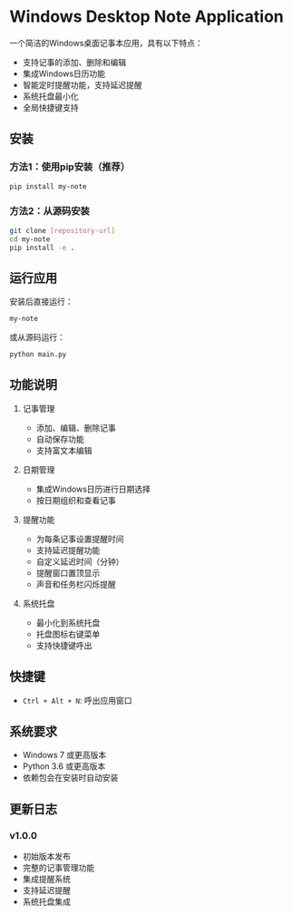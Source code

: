 # Windows Desktop Note Application

一个简洁的Windows桌面记事本应用，具有以下特点：

- 支持记事的添加、删除和编辑
- 集成Windows日历功能
- 智能定时提醒功能，支持延迟提醒
- 系统托盘最小化
- 全局快捷键支持

## 安装

### 方法1：使用pip安装（推荐）

```bash
pip install my-note
```

### 方法2：从源码安装

```bash
git clone [repository-url]
cd my-note
pip install -e .
```

## 运行应用

安装后直接运行：
```bash
my-note
```

或从源码运行：
```bash
python main.py
```

## 功能说明

1. 记事管理
   - 添加、编辑、删除记事
   - 自动保存功能
   - 支持富文本编辑

2. 日期管理
   - 集成Windows日历进行日期选择
   - 按日期组织和查看记事

3. 提醒功能
   - 为每条记事设置提醒时间
   - 支持延迟提醒功能
   - 自定义延迟时间（分钟）
   - 提醒窗口置顶显示
   - 声音和任务栏闪烁提醒

4. 系统托盘
   - 最小化到系统托盘
   - 托盘图标右键菜单
   - 支持快捷键呼出

## 快捷键

- `Ctrl + Alt + N`: 呼出应用窗口

## 系统要求

- Windows 7 或更高版本
- Python 3.6 或更高版本
- 依赖包会在安装时自动安装

## 更新日志

### v1.0.0
- 初始版本发布
- 完整的记事管理功能
- 集成提醒系统
- 支持延迟提醒
- 系统托盘集成
